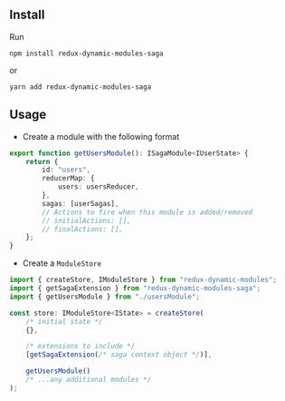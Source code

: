 ## Install

Run

```
npm install redux-dynamic-modules-saga
```

or

```
yarn add redux-dynamic-modules-saga
```

## Usage

-   Create a module with the following format

```typescript
export function getUsersModule(): ISagaModule<IUserState> {
    return {
        id: "users",
        reducerMap: {
            users: usersReducer,
        },
        sagas: [userSagas],
        // Actions to fire when this module is added/removed
        // initialActions: [],
        // finalActions: [],
    };
}
```

-   Create a `ModuleStore`

```typescript
import { createStore, IModuleStore } from "redux-dynamic-modules";
import { getSagaExtension } from "redux-dynamic-modules-saga";
import { getUsersModule } from "./usersModule";

const store: IModuleStore<IState> = createStore(
    /* initial state */
    {},

    /* extensions to include */
    [getSagaExtension(/* saga context object */)],

    getUsersModule()
    /* ...any additional modules */
);
```
